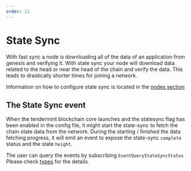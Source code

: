 ```yaml
--- 
order: 11
---
```


# State Sync

With fast sync a node is downloading all of the data of an application from genesis and verifying it. 
With state sync your node will download data related to the head or near the head of the chain and verify the data. 
This leads to drastically shorter times for joining a network. 

Information on how to configure state sync is located in the [nodes section](../nodes/state-sync.md)

## The State Sync event
When the tendermint blockchain core launches and the statesync flag has been enabled in the config file,
it might start the state-sync to fetch the chain state data from the network. During the starting / finished
the data fetching progress, it will emit an event to expose the state-sync `complete` status and the state `height`.  

The user can query the events by subscribing `EventQueryStateSyncStatus`
Please check [types](https://pkg.go.dev/github.com/tendermint/tendermint/types?utm_source=godoc#pkg-constants) for the details.